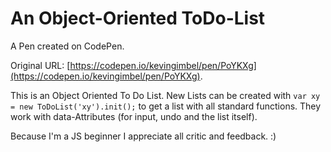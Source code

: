 # An Object-Oriented ToDo-List

A Pen created on CodePen.

Original URL: [https://codepen.io/kevingimbel/pen/PoYKXg](https://codepen.io/kevingimbel/pen/PoYKXg).

This is an Object Oriented To Do List. New Lists can be created with `var xy = new ToDoList('xy').init();` to get a list with all standard functions. 
They work with data-Attributes (for input, undo and the list itself).

Because I'm a JS beginner I appreciate all critic and feedback. :)